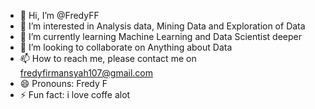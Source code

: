 - 👋 Hi, I’m @FredyFF
- 👀 I’m interested in Analysis data, Mining Data and Exploration of Data
- 🌱 I’m currently learning Machine Learning and Data Scientist deeper
- 💞️ I’m looking to collaborate on Anything about Data
- 📫 How to reach me, please contact me on fredyfirmansyah107@gmail.com
- 😄 Pronouns: Fredy F
- ⚡ Fun fact: i love coffe alot

<!---
FredyFF/FredyFF is a ✨ special ✨ repository because its `README.md` (this file) appears on your GitHub profile.
You can click the Preview link to take a look at your changes.
--->
